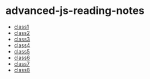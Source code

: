 # advanced-js-reading-notes

* [class1](./01-prep-and-tdd.md)  
* [class2](./02-Express-REST-API.md)  
* [class3](./03-Data-Modeling.md)
* [class4](./04-Linked-Lists.md)
* [class5](./05-Authentication.md)
* [class6](./06-Bearer-Authorization.md)
* [class7](./07-Access-Control-(ACL).md)
* [class8](./08-Access-Control-(ACL).md)